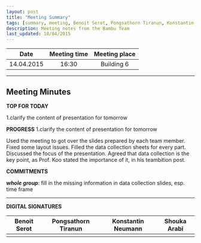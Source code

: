 ```yaml
---
layout: post
title: "Meeting Summary"
tags: [summary, meeting, Benoit Serot, Pongsathorn Tiranun, Konstantin Neumann, Shouka Arabi]
description: Meeting notes from the Bambu Team
last_updated: 18/04/2015
---
```


|**Date** |**Meeting time**|**Meeting place**
| ------------- |:----------------:|:-------:
|14.04.2015| 16:30  | Building 6


----------


Meeting Minutes
------

 **TOP FOR TODAY**

1.clarify the content of presentation for tomorrow


 **PROGRESS**
1.clarify the content of presentation for tomorrow

Used the meeting to got over the slides prepared by each team member. Fixed some layout issues. Filled the data collection sheets for every part. Discussed the focus of the presentation. Agreed that data collection is the key point, as Prof. Koo stated the importance of it, in his teambition post.

 **COMMITMENTS**

***whole group***:
fill in the missing information in data collection slides, esp. time frame


----------


**DIGITAL SIGNATURES**

|**Benoit Serot** |**Pongsathorn Tiranun**|**Konstantin Neumann**|**Shouka Arabi**
| ------------- |----------------|----------------|---------------|
|| ||
